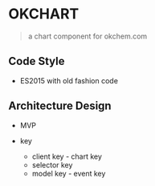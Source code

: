 # OKCHART

> a chart component for okchem.com

## Code Style

- ES2015 with old fashion code

## Architecture Design

- MVP

- key
  - client key - chart key
  - selector key
  - model key - event key
